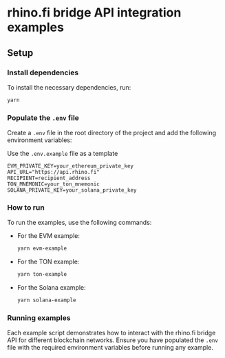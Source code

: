 # rhino.fi bridge API integration examples

## Setup

### Install dependencies

To install the necessary dependencies, run:

```sh
yarn
```

### Populate the `.env` file

Create a `.env` file in the root directory of the project and add the following environment variables:

Use the `.env.example` file as a template

```
EVM_PRIVATE_KEY=your_ethereum_private_key
API_URL="https://api.rhino.fi"
RECIPIENT=recipient_address
TON_MNEMONIC=your_ton_mnemonic
SOLANA_PRIVATE_KEY=your_solana_private_key
```

### How to run

To run the examples, use the following commands:

- For the EVM example:

  ```sh
  yarn evm-example
  ```

- For the TON example:

  ```sh
  yarn ton-example
  ```

- For the Solana example:

  ```sh
  yarn solana-example
  ```

### Running examples

Each example script demonstrates how to interact with the rhino.fi bridge API for different blockchain networks. Ensure you have populated the `.env` file with the required environment variables before running any example.

